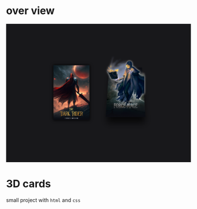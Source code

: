 # over view

<img src="https://github.com/characterMi/3D-cards/blob/main/images/cards.png" alt='3D-cards pic' />

# 3D cards

small project with `html` and `css`

